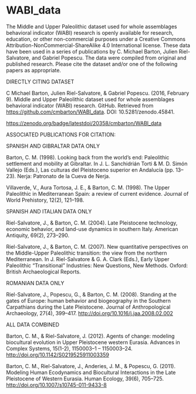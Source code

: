 # WABI_data
The Middle and Upper Paleolithic dataset used for whole assemblages behavioral indicator (WABI) research is openly available for research, education, or other non-commercial purposes under a Creative Commons Attribution-NonCommercial-ShareAlike 4.0 International license. These data have been used in a series of publications by C. Michael Barton, Julien Riel-Salvatore, and Gabriel Popescu. The data were compiled from original and published research. Please cite the dataset and/or one of the following papers as appropriate.

DIRECTLY CITING DATASET

C Michael Barton, Julien Riel-Salvatore, & Gabriel Popescu. (2016, February 9). Middle and Upper Paleolithic dataset used for whole assemblages behavioral indicator (WABI) research. GitHub. Retrieved from https://github.com/cmbarton/WABI_data. DOI: 10.5281/zenodo.45841.

https://zenodo.org/badge/latestdoi/20358/cmbarton/WABI_data

ASSOCIATED PUBLICATIONS FOR CITATION:

SPANISH AND GIBRALTAR DATA ONLY

Barton, C. M. (1998). Looking back from the world’s end: Paleolithic settlement and mobility at Gibraltar. In J. L. Sanchidrián Torti & M. D. Simón Vallejo (Eds.), Las culturas del Pleistoceno superior en Andalucía (pp. 13–23). Nerja: Patronato de la Cueva de Nerja.

Villaverde, V., Aura Tortosa, J. E., & Barton, C. M. (1998). The Upper Paleolithic in Mediterranean Spain: a review of current evidence. Journal of World Prehistory, 12(2), 121–198.

SPANISH AND ITALIAN DATA ONLY

Riel-Salvatore, J., & Barton, C. M. (2004). Late Pleistocene technology, economic behavior, and land-use dynamics in southern Italy. American Antiquity, 69(2), 273–290.

Riel-Salvatore, J., & Barton, C. M. (2007). New quantitative perspectives on the Middle-Upper Paleolithic transition: the view from the northern Mediterranean. In J. Riel-Salvatore & G. A. Clark (Eds.), Early Upper Paleolithic “Transitional” Industries: New Questions, New Methods. Oxford: British Archaeological Reports.

ROMANIAN DATA ONLY

Riel-Salvatore, J., Popescu, G., & Barton, C. M. (2008). Standing at the gates of Europe: human behavior and biogeography in the Southern Carpathians during the Late Pleistocene. Journal of Anthropological Archaeology, 27(4), 399–417. http://doi.org/10.1016/j.jaa.2008.02.002

ALL DATA COMBINED

Barton, C. M., & Riel-Salvatore, J. (2012). Agents of change: modeling biocultural evolution in Upper Pleistocene western Eurasia. Advances in Complex Systems, 15(1-2), 1150003–1 – 1150003–24. http://doi.org/10.1142/S0219525911003359

Barton, C. M., Riel-Salvatore, J., Anderies, J. M., & Popescu, G. (2011). Modeling Human Ecodynamics and Biocultural Interactions in the Late Pleistocene of Western Eurasia. Human Ecology, 39(6), 705–725. http://doi.org/10.1007/s10745-011-9433-8
